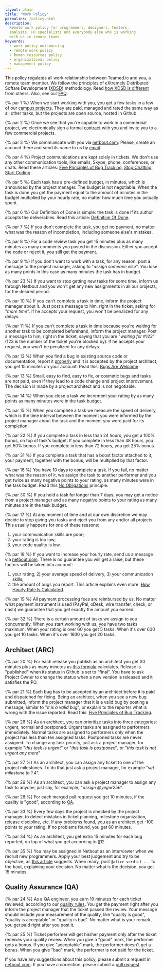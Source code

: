 ```yaml
---
layout: plain
title: "Work Policy"
permalink: /policy.html
description:
  Remote work policy for programmers, designers, testers,
  analysts, HR specialists and everybody else who is working
  with us in remote teams
keywords:
  - work policy outsourcing
  - remote work policy
  - human resources policy
  - organizational policy
  - management policy
---
```


This policy regulates all work relationship between Teamed.io
and you, a remote team member. We follow the principles of
eXtremely Distributed Softare Development ([XDSD](http://www.xdsd.org)) methodology. Read
[how XDSD is different](http://www.yegor256.com/2014/04/17/how-xdsd-is-different.html) from others.
Also, see our [FAQ](/faq.html).

{% par 1 %}
When we start working with you, you get a few tasks in a few of our
[campus projects](/campus.html). They are paid, managed and rated the same
way as all other tasks, but the projects are open source, hosted in Github.

{% par 2 %}
Once we see that you're capable to work in a commercial project,
we electronically sign a formal [contract](/engineer.pdf) with you and invite you to
a few commercial projects.

{% par 3 %}
We communicate with you via [netbout.com](http://www.netbout.com). Please, create
an account there and send its name to us by [email](mailto:dev@teamed.io).

{% par 4 %}
Project communications are kept solely in tickets. We don't use any other
communication tools, like emails, Skype, phone, conferences, or chats.
Read these articles:
[Five Principles of Bug Tracking](http://www.yegor256.com/2014/11/24/principles-of-bug-tracking.html),
[Stop Chatting, Start Coding](http://www.yegor256.com/2014/10/07/stop-chatting-start-coding.html).

{% par 5 %}
Each task has a pre-defined budget, in minutes, which is announced by the project
manager. The budget is not negotiable. When the task is done
you get the payment equal to the amount of minutes in the budget multiplied
by your hourly rate, no matter how much time you actually spent.

{% par 6 %}
Our Definition of Done is simple: the task is done if
its author accepts the deliverables.
Read this article: [Definition Of Done](http://www.yegor256.com/2014/04/15/definition-of-done.html).

{% par 7 %}
If you don't complete the task, you get no payment, no matter what
was the reason of incompletion, including someone else's mistakes.

{% par 8 %}
For a code review task you get 15 minutes plus as many minutes
as many comments you posted in the discussion. Either you accept
the code or reject it, you still get the payment.

{% par 9 %}
If you don't want to work with a task, for any reason, post a message
to the project manager, asking to "_assign someone else_". You lose
as many points in this case as many minutes the task has in budget.

{% par 23 %}
If you want to stop getting new tasks for some time, inform us
through Netbout and you won't get any new assignments in all our projects,
for the desired period.

{% par 10 %}
If you can't complete a task in time, inform the project manager about it. Just
post a message to him, right in the ticket, asking for "_more time_". If he
accepts your request, you won't be penalized for any delays.

{% par 11 %}
If you can't complete a task in time because you're waiting for another
task to be completed beforehand, inform the project manager. Post a message
to him, right in the ticket, saying that you are "_waiting for #123_"
(123 is the number of the ticket you're blocked by).
If he accepts your request, you won't be penalized for any delays.

{% par 12 %}
When you find a bug in existing source code or documentation, report it
[properly](http://www.yegor256.com/2014/11/24/principles-of-bug-tracking.html)
and it is accepted by the project architect, you get 15 minutes on
your account. Read this: [Bugs Are Welcome](http://www.yegor256.com/2014/04/13/bugs-are-welcome.html).

{% par 13 %}
Small, easy to find, easy to fix, or cosmetic bugs and tasks are not paid,
even if they lead to a code change and project improvement. The
decision is made by a project architect and is not negotiable.

{% par 14 %}
When you close a task we increment your rating by as many points as many
minutes were in the task budget.

{% par 15 %}
When you complete a task we measure the speed of delivery, which is the
time interval between the moment you were informed by the project manager
about the task and the moment you were paid for its completion.

{% par 22 %}
If you complete a task in less than 24 hours, you get a 100% bonus, on top
of task's budget. If you complete in less than 48 hours, you get 50% bonus.
If you complete in less than 72 hours, you get 25% bonus.

{% par 31 %}
If you complete a task that has a boost factor attached to it, your
payment, together with the bonus, will be multiplied by that factor.

{% par 16 %}
You have 10 days to complete a task. If you fail,
no matter what was the reason of it, we assign the task to another
performer and you get twice as many negative points to your rating, as
many minutes were in the task budget.
Read this [No Obligations](http://www.yegor256.com/2014/04/13/no-obligations-principle.html) principle.

{% par 30 %}
If you hold a task for longer than 7 days, you may get a notice from
a project manager and as many negative points to your rating as many
minutes are in the task budget.

{% par 17 %}
At any moment of time and at our own discretion we may decide to stop
giving you tasks and eject you from any and/or all projects. This usually
happens for one of these reasons:
1) your communication skills are poor;
2) your rating is too low;
3) your code quality is low.

{% par 18 %}
If you want to increase your hourly rate, send us a message via
[netbout.com](http://www.netbout.com). There is no guarantee you will get
a raise, but these factors will be taken into account:
1) your rating, 2) your average speed of delivery, 3) your communication skills,
4) the amount of bugs you report. This article explains even more:
[How Hourly Rate Is Calculated](http://www.yegor256.com/2014/04/20/how-hourly-rate-is-calculated.html).

{% par 19 %}
All payment processing fees are reimbursed by us. No matter what payment
instrument is used (PayPal, oDesk, wire transfer, check, or cash) we guarantee
that you get exactly the amount you earned.

{% par 32 %}
There is a certain amount of tasks we assign to you concurrently. When
you start working with us, you have two tasks maximum. When
your rating is over 60 you get 5 tasks. When it's over 600 you get 10 tasks.
When it's over 1600 you get 20 tasks.

## Architect (ARC)

{% par 20 %}
For each release you publish as an architect you get 30 minutes plus as many minutes
as [this formula](/release.html) calculates. Release is "published" when
its status in Github is set to "final". You have to ask Project Owner to
change the status when a new version is released and it satisfies
the PO.

{% par 21 %}
Each bug has to be accepted by an architect before it is paid and dispatched
for fixing. Being an architect, when you see a new bug submitted, inform
the project manager that it is a valid bug by posting a message, similar
to "_it is a valid bug_", or explain to the reporter what is wrong with
the issue reported. Read this:
[Five Principles of Bug Tracking](http://www.yegor256.com/2014/11/24/principles-of-bug-tracking.html).

{% par 26 %}
As an architect, you can prioritize tasks into three categories: urgent, normal
and postponed. Urgent tasks are assigned to performers immediately. Normal
tasks are assigned to performers only when the project has less than ten
assigned tasks. Postponed tasks are never assigned. To change any task
priority, just ask a project manager, for example "_this task is urgent_"
or "_this task is postponed_", or "_this task is not urgent any more_"

{% par 27 %}
As an architect, you can assign any ticket to one of the project milestones.
To do that just ask a project manager, for example "_set milestone to 1.4_".

{% par 29 %}
As an architect, you can ask a project manager to assign any task to anyone,
just say, for example, "_assign @yegor256_".

{% par 28 %}
For each merged pull request you get 10 minutes, if the quality is "good",
according to [QA](/qa.html).

{% par 33 %}
Every few days the project is checked by the project manager, to detect
mistakes in ticket planning, milestone organization, release discipline, etc.
If any problems found, you as an architect get -100 points to your rating.
If no problems found, you get 60 minutes.

{% par 34 %}
As an architect, you get extra 15 minutes for each bug reported,
on top of what you get according to &sect;12.

{% par 35 %}
You may be assigned in Netbout as an interviewer when we
recruit new programmers. Apply your best judgement and try to
be objective, as [this article](http://www.yegor256.com/2014/10/29/how-much-do-you-cost.html)
suggests. When ready, post `@alice verdict ...` to the bout, explaining
your decision. No matter what is the decision, you get 15 minutes.


## Quality Assurance (QA)

{% par 24 %}
As a QA engineer, you earn 10 minutes for each ticket reviewed, according to
our [quality rules](/qa.html). You get
the payment right after you inform the project manager that the ticket
passed the review. Your message should include your measurement of the
quality, like "quality is good", "quality is acceptable" or "quality is bad".
No matter what is your remark, you get paid right after you post it.

{% par 25 %}
Ticket performer will get his/her payment only after the ticket receives
your quality review. When you give a "good" mark, the performer gets a
bonus. If you give "acceptable" mark, the performer doesn't get a bonus. When
you give "bad" mark, the performer is not paid for the ticket.

If you have any suggestions about this policy, please submit a request
in [netbout.com](http://www.netbout.com). If you have a correction, please
submit a [pull request](https://github.com/teamed/teamed.io).
